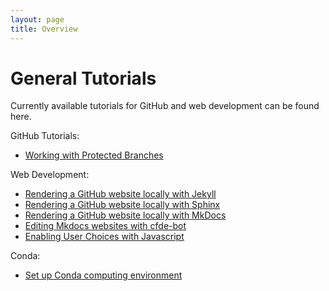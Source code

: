 ```yaml
---
layout: page
title: Overview
---
```



General Tutorials
==================

Currently available tutorials for GitHub and web development can be found here.

GitHub Tutorials:

  - [Working with Protected Branches](ProtectedBranch_HowTo.md)

Web Development:

  - [Rendering a GitHub website locally with Jekyll](Jekyll_Tutorial.md)
  - [Rendering a GitHub website locally with Sphinx](Sphinx_Tutorial.md)
  - [Rendering a GitHub website locally with MkDocs](mkdocs.md)
  - [Editing Mkdocs websites with cfde-bot](cfdebot_website_editing.md)
  - [Enabling User Choices with Javascript](./Javascript-dropdown-box/javascript_chooser.md)

Conda:

  - [Set up Conda computing environment](install_conda_tutorial.md)
  
